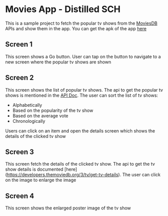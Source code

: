 # Movies App - Distilled SCH

This is a sample project to fetch the popular tv shows from the [MoviesDB](https://www.themoviedb.org/) 
APIs and show them in the app. You can get the apk of the app [here](https://drive.google.com/file/d/1EBb-XADDiKiyaTobAXQC0g37OlHNt1rZ/view?usp=sharing)

## Screen 1

This screen shows a Go button. User can tap on the button to navigate to a new screen where the popular
tv shows are shown

## Screen 2

This screen shows the list of popular tv shows. The api to get the popular tv shows is mentioned
in the [API Doc](https://developers.themoviedb.org/3/tv/get-top-rated-tv). 
The user can sort the list of tv shows:
* Alphabetically
* Based on the popularity of the tv show
* Based on the average vote
* Chronologically

Users can click on an item and open the details screen which shows the details of the clicked tv show

## Screen 3

This screen fetch the details of the clicked tv show. The api to get the tv show details is documented
[here] (https://developers.themoviedb.org/3/tv/get-tv-details). The user can click on the image to enlarge the image

## Screen 4

This screen shows the enlarged poster image of the tv show
